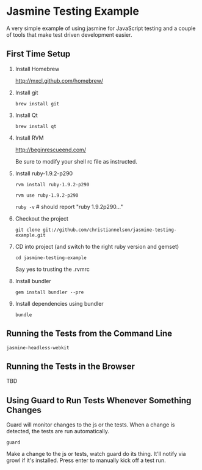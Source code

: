 Jasmine Testing Example
=======================

A very simple example of using jasmine for JavaScript testing and a couple of
tools that make test driven development easier.

First Time Setup
----------------

1.  Install Homebrew

    http://mxcl.github.com/homebrew/
1.  Install git

    `brew install git`
1.  Install Qt

    `brew install qt`
1.  Install RVM

    http://beginrescueend.com/
    
    Be sure to modify your shell rc file as instructed.
1.  Install ruby-1.9.2-p290

    `rvm install ruby-1.9.2-p290`
    
    `rvm use ruby-1.9.2-p290`
    
    `ruby -v` # should report "ruby 1.9.2p290..."
    
1.  Checkout the project

    `git clone git://github.com/christiannelson/jasmine-testing-example.git`
1.  CD into project (and switch to the right ruby version and gemset)

    `cd jasmine-testing-example`
    
    Say yes to trusting the .rvmrc
1.  Install bundler

    `gem install bundler --pre`
1.  Install dependencies using bundler

    `bundle`


Running the Tests from the Command Line
---------------------------------------

`jasmine-headless-webkit`


Running the Tests in the Browser
--------------------------------

TBD


Using Guard to Run Tests Whenever Something Changes
---------------------------------------------------

Guard will monitor changes to the js or the tests. When a change is detected, the tests are run automatically.

`guard`

Make a change to the js or tests, watch guard do its thing. It'll notify via growl if it's installed. Press enter to manually kick off a test run.
